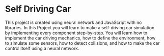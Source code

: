 # Self Driving Car
 This project is created using neural network and JavaScript with no libraries. In this Project you will learn to make a self-driving car simulation by implementing every component step-by-step. You will learn how to implement the car driving mechanics, how to define the environment, how to simulate some sensors, how to detect collisions, and how to make the car control itself using a neural network.
